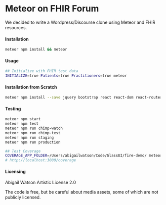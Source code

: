 # Meteor on FHIR Forum
We decided to write a Wordpress/Discourse clone using Meteor and FHIR resources.  

#### Installation  

```sh
meteor npm install && meteor
```

#### Usage  

```sh
## Initialize with FHIR test data
INITIALIZE=true Patients=true Practitioners=true meteor
```




#### Installation from Scratch  

```sh
meteor npm install --save jquery bootstrap react react-dom react-router react-bootstrap react-komposer react-router-bootstrap faker jquery-validation react-addons-css-transition-group react-addons-pure-render-mixin react-toolbox react-mixin faker react-highcharts eslint-plugin-react eslint-plugin-meteor eslint-config-eslint
```

#### Testing    

```sh
meteor npm start
meteor npm test
meteor npm run chimp-watch
meteor npm run chimp-test
meteor npm run staging
meteor npm run production

## Test Coverage
COVERAGE_APP_FOLDER=/Users/abigailwatson/Code/GlassUI/fire-demo/ meteor npm run-script coverage
# http://localhost:3000/coverage
```

#### Licensing

Abigail Watson
Artistic License 2.0

The code is free, but be careful about media assets, some of which are not publicly licensed.  
